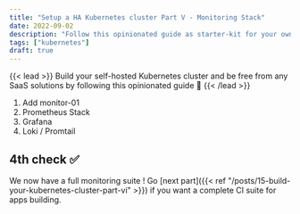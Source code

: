 ```yaml
---
title: "Setup a HA Kubernetes cluster Part V - Monitoring Stack"
date: 2022-09-02
description: "Follow this opinionated guide as starter-kit for your own Kubernetes platform..."
tags: ["kubernetes"]
draft: true
---
```


{{< lead >}}
Build your self-hosted Kubernetes cluster and be free from any SaaS solutions by following this opinionated guide 🎉
{{< /lead >}}

1. Add monitor-01
2. Prometheus Stack
3. Grafana
4. Loki / Promtail

## 4th check ✅

We now have a full monitoring suite ! Go [next part]({{< ref "/posts/15-build-your-kubernetes-cluster-part-vi" >}}) if you want a complete CI suite for apps building.
